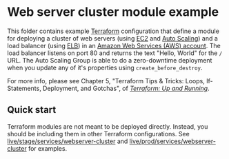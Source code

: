 # Web server cluster module example

This folder contains example [Terraform](https://www.terraform.io/) configuration that define a module for deploying a
cluster of web servers (using [EC2](https://aws.amazon.com/ec2/) and [Auto
Scaling](https://aws.amazon.com/autoscaling/)) and a load balancer (using
[ELB](https://aws.amazon.com/elasticloadbalancing/)) in an [Amazon Web Services (AWS) account](http://aws.amazon.com/).
The load balancer listens on port 80 and returns the text "Hello, World" for the `/` URL. The Auto Scaling Group is
able to do a zero-downtime deployment when you update any of it's properties using `create_before_destroy`.

For more info, please see Chapter 5, "Terraform Tips & Tricks: Loops, If-Statements, Deployment, and Gotchas", of
_[Terraform: Up and Running](http://www.terraformupandrunning.com)_.

## Quick start

Terraform modules are not meant to be deployed directly. Instead, you should be including them in other Terraform
configurations. See [live/stage/services/webserver-cluster](../../../live/stage/services/webserver-cluster) and
[live/prod/services/webserver-cluster](../../../live/prod/services/webserver-cluster) for examples.

